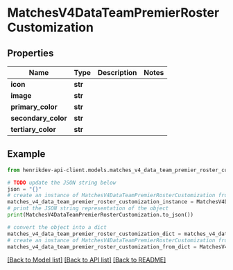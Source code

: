 # MatchesV4DataTeamPremierRosterCustomization


## Properties

Name | Type | Description | Notes
------------ | ------------- | ------------- | -------------
**icon** | **str** |  | 
**image** | **str** |  | 
**primary_color** | **str** |  | 
**secondary_color** | **str** |  | 
**tertiary_color** | **str** |  | 

## Example

```python
from henrikdev-api-client.models.matches_v4_data_team_premier_roster_customization import MatchesV4DataTeamPremierRosterCustomization

# TODO update the JSON string below
json = "{}"
# create an instance of MatchesV4DataTeamPremierRosterCustomization from a JSON string
matches_v4_data_team_premier_roster_customization_instance = MatchesV4DataTeamPremierRosterCustomization.from_json(json)
# print the JSON string representation of the object
print(MatchesV4DataTeamPremierRosterCustomization.to_json())

# convert the object into a dict
matches_v4_data_team_premier_roster_customization_dict = matches_v4_data_team_premier_roster_customization_instance.to_dict()
# create an instance of MatchesV4DataTeamPremierRosterCustomization from a dict
matches_v4_data_team_premier_roster_customization_from_dict = MatchesV4DataTeamPremierRosterCustomization.from_dict(matches_v4_data_team_premier_roster_customization_dict)
```
[[Back to Model list]](../README.md#documentation-for-models) [[Back to API list]](../README.md#documentation-for-api-endpoints) [[Back to README]](../README.md)


